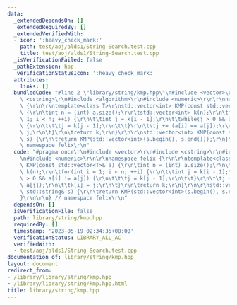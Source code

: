 ```yaml
---
data:
  _extendedDependsOn: []
  _extendedRequiredBy: []
  _extendedVerifiedWith:
  - icon: ':heavy_check_mark:'
    path: test/aoj/alds1/String-Search.test.cpp
    title: test/aoj/alds1/String-Search.test.cpp
  _isVerificationFailed: false
  _pathExtension: hpp
  _verificationStatusIcon: ':heavy_check_mark:'
  attributes:
    links: []
  bundledCode: "#line 2 \"library/string/kmp.hpp\"\n#include <vector>\r\n#include\
    \ <cstring>\r\n#include <algorithm>\r\n#include <numeric>\r\n\r\nnamespace felix\
    \ {\r\n\r\ntemplate<class T>\r\nstd::vector<int> KMP(const std::vector<T>& a)\
    \ {\r\n\tint n = (int) a.size();\r\n\tstd::vector<int> k(n);\r\n\tfor(int i =\
    \ 1; i < n; ++i) {\r\n\t\tint j = k[i - 1];\r\n\t\twhile(j > 0 && a[i] != a[j])\
    \ {\r\n\t\t\tj = k[j - 1];\r\n\t\t}\r\n\t\tj += (a[i] == a[j]);\r\n\t\tk[i] =\
    \ j;\r\n\t}\r\n\treturn k;\r\n}\r\n\r\nstd::vector<int> KMP(const std::string&\
    \ s) {\r\n\treturn KMP(std::vector<int>(s.begin(), s.end()));\r\n}\r\n\r\n} //\
    \ namespace felix\r\n"
  code: "#pragma once\r\n#include <vector>\r\n#include <cstring>\r\n#include <algorithm>\r\
    \n#include <numeric>\r\n\r\nnamespace felix {\r\n\r\ntemplate<class T>\r\nstd::vector<int>\
    \ KMP(const std::vector<T>& a) {\r\n\tint n = (int) a.size();\r\n\tstd::vector<int>\
    \ k(n);\r\n\tfor(int i = 1; i < n; ++i) {\r\n\t\tint j = k[i - 1];\r\n\t\twhile(j\
    \ > 0 && a[i] != a[j]) {\r\n\t\t\tj = k[j - 1];\r\n\t\t}\r\n\t\tj += (a[i] ==\
    \ a[j]);\r\n\t\tk[i] = j;\r\n\t}\r\n\treturn k;\r\n}\r\n\r\nstd::vector<int> KMP(const\
    \ std::string& s) {\r\n\treturn KMP(std::vector<int>(s.begin(), s.end()));\r\n\
    }\r\n\r\n} // namespace felix\r\n"
  dependsOn: []
  isVerificationFile: false
  path: library/string/kmp.hpp
  requiredBy: []
  timestamp: '2023-05-19 02:34:35+08:00'
  verificationStatus: LIBRARY_ALL_AC
  verifiedWith:
  - test/aoj/alds1/String-Search.test.cpp
documentation_of: library/string/kmp.hpp
layout: document
redirect_from:
- /library/library/string/kmp.hpp
- /library/library/string/kmp.hpp.html
title: library/string/kmp.hpp
---
```

